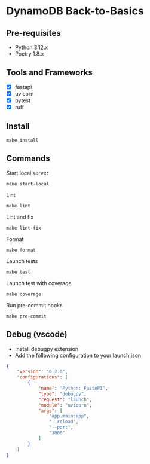 # DynamoDB Back-to-Basics

## Pre-requisites

- Python 3.12.x
- Poetry 1.8.x

## Tools and Frameworks

- [x] fastapi
- [x] uvicorn
- [x] pytest
- [x] ruff

## Install 

```
make install
```


## Commands

Start local server
```
make start-local
```

Lint
```
make lint
```

Lint and fix
```
make lint-fix
```

Format
```
make format
```

Launch tests
```
make test
```

Launch test with coverage
```
make coverage
```

Run pre-commit hooks
```
make pre-commit
```

## Debug (vscode)

- Install debugpy extension
- Add the following configuration to your launch.json

```json
{
    "version": "0.2.0",
    "configurations": [
        {
            "name": "Python: FastAPI",
            "type": "debugpy",
            "request": "launch",
            "module": "uvicorn",            
            "args": [
                "app.main:app",
                "--reload",
                "--port",
                "3000"
            ]
        }
    ]
}
```